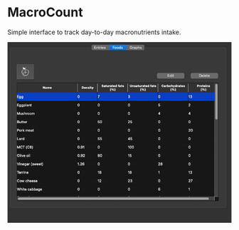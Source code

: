 # MacroCount

Simple interface to track day-to-day macronutrients intake.

![alt text](https://github.com/MaGnaFlo/MacroCount/blob/master/images/foodtable_example.png)

